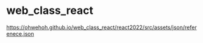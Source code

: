# web_class_react

https://ohwehoh.github.io/web_class_react/react2022/src/assets/json/referenece.json
